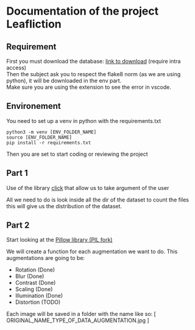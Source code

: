 
# Documentation of the project Leafliction

## Requirement
First you must download the database: [link to download](https://cdn.intra.42.fr/document/document/17458/leaves.zip) (require intra access)  
Then the subject ask you to respect the flake8 norm (as we are using python), it will be downloaded in the env part.  
Make sure you are using the extension to see the error in vscode.

## Environement

You need to set up a venv in python with the requirements.txt
```
python3 -m venv [ENV_FOLDER_NAME]
source [ENV_FOLDER_NAME]
pip install -r requirements.txt
```
Then you are set to start coding or reviewing the project

## Part 1


Use of the library [click](https://click.palletsprojects.com/en/8.1.x/) that allow us to take argument of the user

All we need to do is look inside all the dir of the dataset to count the files
this will give us the distribution of the dataset.


## Part 2

Start looking at the [Pillow library (PIL fork)](https://pillow.readthedocs.io/en/stable/reference/Image.html)  

We will create a function for each augmentation we want to do. This augmentations are going to be:
- Rotation (Done)
- Blur (Done)
- Contrast (Done)
- Scaling (Done)
- Illumination (Done)
- Distortion (TODO)

Each image will be saved in a folder with the name like so: [ ORIGINAL_NAME_TYPE_OF_DATA_AUGMENTATION.jpg ]
